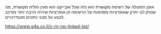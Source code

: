 אופן הפעולה של רשימה מקושרת הוא כזה שכל אובייקט הוא מעין חוליה מקושרת,
מה שנותן לנו יתרון שאופרציות מסוימות על הרשימה הן אופרציות שיהיה הרבה יותר מורכב לבצע על מבני נתונים סטנדרטיים.

https://www.g4a.co.il/c-מה-זה-linked-list/
